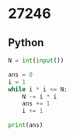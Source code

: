 # 27246

## Python

```python
N = int(input())

ans = 0
i = 1
while i * i <= N:
    N -= i * i
    ans += 1
    i += 1

print(ans)

```
